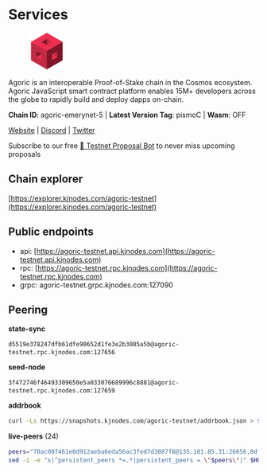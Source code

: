 # Services

<figure><img src="https://raw.githubusercontent.com/kj89/cosmos-images/main/logos/agoric.png" alt=""><figcaption></figcaption></figure>

Agoric is an interoperable Proof-of-Stake chain in the Cosmos ecosystem.  Agoric JavaScript smart contract platform enables 15M+ developers across the  globe to rapidly build and deploy dapps on-chain.

**Chain ID**: agoric-emerynet-5 | **Latest Version Tag**: pismoC | **Wasm**: OFF

[Website](https://agoric.com) | [Discord](https://discord.com/invite/qDW8DRes4s) | [Twitter](https://twitter.com/agoric)



Subscribe to our free [🤖 Testnet Proposal Bot](https://t.me/kjnodes_testnet_proposal_bot) to never miss upcoming proposals


## Chain explorer
[https://explorer.kjnodes.com/agoric-testnet](https://explorer.kjnodes.com/agoric-testnet)

## Public endpoints

* api: [https://agoric-testnet.api.kjnodes.com](https://agoric-testnet.api.kjnodes.com)
* rpc: [https://agoric-testnet.rpc.kjnodes.com](https://agoric-testnet.rpc.kjnodes.com)
* grpc: agoric-testnet.grpc.kjnodes.com:127090

## Peering

**state-sync**

```text
d5519e378247dfb61dfe90652d1fe3e2b3005a5b@agoric-testnet.rpc.kjnodes.com:127656
```

**seed-node**

```text
3f472746f46493309650e5a033076689996c8881@agoric-testnet.rpc.kjnodes.com:127659
```

**addrbook**
```bash
curl -Ls https://snapshots.kjnodes.com/agoric-testnet/addrbook.json > $HOME/.agoric/config/addrbook.json
```

**live-peers** (24)
```bash
peers="70ac007461e0d912aeba6eda56ac3fed7d3087f8@135.181.85.31:26656,8dfb920cdc2eba42b688f44fdd26e12dabfbb6a9@95.217.130.111:27656,4dee5e4456307469d037c35eb0157f1f252b3f99@135.181.35.255:26656,980583e1dfd16988b6fdb22dd733f3260c535e45@192.241.137.132:26656,ae61fc38e09756a8023a80764b23e55485cba268@103.180.28.204:27656,d5519e378247dfb61dfe90652d1fe3e2b3005a5b@65.109.68.190:27656,3f4e87ddb2e61fdd01398c071fa986259f096334@209.34.206.46:26656,a49d469686e32f6490b56a2a693e83c130f3ee2a@144.76.145.151:26656,6f9e22eba0130f1a29c25e28beeae69b2621a403@35.238.67.135:26656,b7a728cbf102ff45dca7d9dc5b433408e240649f@65.109.23.114:14456,c72d05f83b53dc7f6c55d7d3e67c304716d27d80@116.202.227.117:27656,a3a1e6c7a9ceec632c22769a9e369d05a796dc24@65.108.79.246:26709,029b9018489d618e4368e9af34599e07a9fc07c9@34.67.210.29:26656,a875ef614b3902dd567be2076f18239681f24e35@82.100.58.112:26656,98e1069b1cfc445e377eda6a0eadd94f7877065d@162.55.169.76:26656,0cca760735ca9a8fa38c8b3618b9982d5f0af5ef@54.255.208.47:26656,33b1734490b9fbbb18aef821d9e023efe99366bc@84.85.89.213:26656,793955daf95ad29f003cc4ec7e6c60c00677b2f7@5.9.81.187:30656,dfaff8b84e30a30732757b1bcaa5463746dbc87b@34.30.233.82:26656,b74a421ccb5b9928a6a1a158c26189f18319c344@65.108.226.183:14456,6644a86094a0cb0152f83aed74357c439657770b@185.239.209.79:26656,7b1cafa0879374125c623d854bcc0cb9cd98729e@185.213.25.151:26656,dd9944850a69276f81792b0c0ebdbeee17df5e5e@34.69.172.140:26656,7ea47a018710e43a9eafd4eebc8340d2f48eb3ba@94.130.132.227:2160"
sed -i -e "s|^persistent_peers *=.*|persistent_peers = \"$peers\"|" $HOME/.agoric/config/config.toml
```
